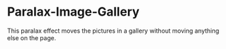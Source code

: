 # Paralax-Image-Gallery
This paralax effect moves the pictures in a gallery without moving anything else on the page.

